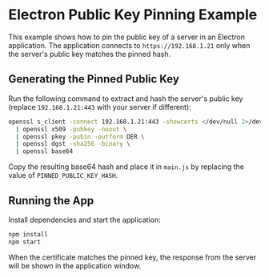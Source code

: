# Electron Public Key Pinning Example

This example shows how to pin the public key of a server in an Electron
application. The application connects to `https://192.168.1.21` only when the
server's public key matches the pinned hash.

## Generating the Pinned Public Key

Run the following command to extract and hash the server's public key (replace
`192.168.1.21:443` with your server if different):

```bash
openssl s_client -connect 192.168.1.21:443 -showcerts </dev/null 2>/dev/null \
  | openssl x509 -pubkey -noout \
  | openssl pkey -pubin -outform DER \
  | openssl dgst -sha256 -binary \
  | openssl base64
```

Copy the resulting base64 hash and place it in `main.js` by replacing the value
of `PINNED_PUBLIC_KEY_HASH`.

## Running the App

Install dependencies and start the application:

```bash
npm install
npm start
```

When the certificate matches the pinned key, the response from the server will
be shown in the application window.
